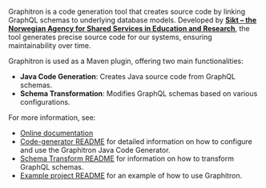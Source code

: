 Graphitron is a code generation tool that creates source code by linking GraphQL schemas to underlying database models.
Developed by **<a href="https://www.sikt.no"> Sikt – the Norwegian Agency for Shared Services in Education and Research</a>**,
the tool generates precise source code for our systems, ensuring maintainability over time.

Graphitron is used as a Maven plugin, offering two main functionalities:
-   **Java Code Generation**: Creates Java source code from GraphQL schemas.
-   **Schema Transformation**: Modifies GraphQL schemas based on various configurations.

For more information, see:
-   [Online documentation](https://graphitron.sikt.no/)
-   [Code-generator README](./graphitron-codegen-parent/graphitron-java-codegen/README.md) for detailed information on how to configure and use the Graphitron Java Code Generator.
-   [Schema Transform README](./graphitron-schema-transform/README.md) for information on how to transform GraphQL schemas.
-   [Example project README](./graphitron-example/README.md) for an example of how to use Graphitron.
